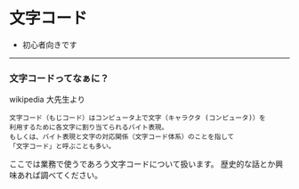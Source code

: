 # 文字コード

* 初心者向きです

----

### 文字コードってなぁに？

wikipedia 大先生より

	文字コード（もじコード）はコンピュータ上で文字（キャラクタ (コンピュータ)）を
    利用するために各文字に割り当てられるバイト表現。
	もしくは、バイト表現と文字の対応関係（文字コード体系）のことを指して
    「文字コード」と呼ぶことも多い。

ここでは業務で使うであろう文字コードについて扱います。
歴史的な話とか興味あれば調べてください。
